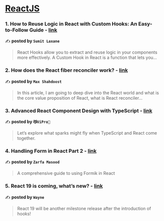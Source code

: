 
<h1><a href=https://medium.com/tag/reactjs/recommended target="_blank" rel="noopener noreferrer">ReactJS</a></h1>
<h3>1. How to Reuse Logic in React with Custom Hooks: An Easy-to-Follow Guide - <a href="https://medium.com/@sumitlaxane06/how-to-reuse-logic-in-react-with-custom-hooks-an-easy-to-follow-guide-125cec943070" target="_blank" rel="noopener noreferrer">link</a></h3>

✍️ **posted by `Sumit Laxane`**

<blockquote>React Hooks allow you to extract and reuse logic in your components more effectively. A Custom Hook in React is a function that lets you…</blockquote>

<h3>2. How does the React fiber reconciler work? - <a href="https://medium.com/@maxtsh/how-does-the-react-fiber-reconciler-work-77c3650127da" target="_blank" rel="noopener noreferrer">link</a></h3>

✍️ **posted by `Max Shahdoost`**

<blockquote>In this article, I am going to deep dive into the React world and what is the core value proposition of React, what is React reconciler…</blockquote>

<h3>3. Advanced React Component Design with TypeScript - <a href="https://medium.com/漸強實驗室-crescendo-lab-engineering-blog/advanced-react-component-design-with-typescript-b679b85ad719" target="_blank" rel="noopener noreferrer">link</a></h3>

✍️ **posted by `😼ViPro👻`**

<blockquote>Let’s explore what sparks might fly when TypeScript and React come together.</blockquote>

<h3>4. Handling Form in React Part 2 - <a href="https://medium.com/javascript-in-plain-english/handling-form-in-react-part-2-702a0a60c48d" target="_blank" rel="noopener noreferrer">link</a></h3>

✍️ **posted by `Zarfa Masood`**

<blockquote>A comprehensive guide to using Formik in React</blockquote>

<h3>5. React 19 is coming, what’s new? - <a href="https://medium.com/stackademic/react-19-is-coming-whats-new-79e2d4b948e4" target="_blank" rel="noopener noreferrer">link</a></h3>

✍️ **posted by `Wayne`**

<blockquote>React 19 will be another milestone release after the introduction of hooks!</blockquote>

